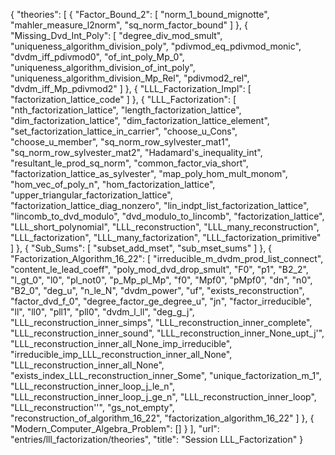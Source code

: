 {
    "theories": [
        {
            "Factor_Bound_2": [
                "norm_1_bound_mignotte",
                "mahler_measure_l2norm",
                "sq_norm_factor_bound"
            ]
        },
        {
            "Missing_Dvd_Int_Poly": [
                "degree_div_mod_smult",
                "uniqueness_algorithm_division_poly",
                "pdivmod_eq_pdivmod_monic",
                "dvdm_iff_pdivmod0",
                "of_int_poly_Mp_0",
                "uniqueness_algorithm_division_of_int_poly",
                "uniqueness_algorithm_division_Mp_Rel",
                "pdivmod2_rel",
                "dvdm_iff_Mp_pdivmod2"
            ]
        },
        {
            "LLL_Factorization_Impl": [
                "factorization_lattice_code"
            ]
        },
        {
            "LLL_Factorization": [
                "nth_factorization_lattice",
                "length_factorization_lattice",
                "dim_factorization_lattice",
                "dim_factorization_lattice_element",
                "set_factorization_lattice_in_carrier",
                "choose_u_Cons",
                "choose_u_member",
                "sq_norm_row_sylvester_mat1",
                "sq_norm_row_sylvester_mat2",
                "Hadamard's_inequality_int",
                "resultant_le_prod_sq_norm",
                "common_factor_via_short",
                "factorization_lattice_as_sylvester",
                "map_poly_hom_mult_monom",
                "hom_vec_of_poly_n",
                "hom_factorization_lattice",
                "upper_triangular_factorization_lattice",
                "factorization_lattice_diag_nonzero",
                "lin_indpt_list_factorization_lattice",
                "lincomb_to_dvd_modulo",
                "dvd_modulo_to_lincomb",
                "factorization_lattice",
                "LLL_short_polynomial",
                "LLL_reconstruction",
                "LLL_many_reconstruction",
                "LLL_factorization",
                "LLL_many_factorization",
                "LLL_factorization_primitive"
            ]
        },
        {
            "Sub_Sums": [
                "subset_add_mset",
                "sub_mset_sums"
            ]
        },
        {
            "Factorization_Algorithm_16_22": [
                "irreducible_m_dvdm_prod_list_connect",
                "content_le_lead_coeff",
                "poly_mod_dvd_drop_smult",
                "F0",
                "p1",
                "B2_2",
                "l_gt_0",
                "l0",
                "pl_not0",
                "p_Mp_pl_Mp",
                "f0",
                "Mpf0",
                "pMpf0",
                "dn",
                "n0",
                "B2_0",
                "deg_u",
                "n_le_N",
                "dvdm_power",
                "uf",
                "exists_reconstruction",
                "factor_dvd_f_0",
                "degree_factor_ge_degree_u",
                "jn",
                "factor_irreducible",
                "ll",
                "ll0",
                "pll1",
                "pll0",
                "dvdm_l_ll",
                "deg_g_j",
                "LLL_reconstruction_inner_simps",
                "LLL_reconstruction_inner_complete",
                "LLL_reconstruction_inner_sound",
                "LLL_reconstruction_inner_None_upt_j'",
                "LLL_reconstruction_inner_all_None_imp_irreducible",
                "irreducible_imp_LLL_reconstruction_inner_all_None",
                "LLL_reconstruction_inner_all_None",
                "exists_index_LLL_reconstruction_inner_Some",
                "unique_factorization_m_1",
                "LLL_reconstruction_inner_loop_j_le_n",
                "LLL_reconstruction_inner_loop_j_ge_n",
                "LLL_reconstruction_inner_loop",
                "LLL_reconstruction''",
                "gs_not_empty",
                "reconstruction_of_algorithm_16_22",
                "factorization_algorithm_16_22"
            ]
        },
        {
            "Modern_Computer_Algebra_Problem": []
        }
    ],
    "url": "entries/lll_factorization/theories",
    "title": "Session LLL_Factorization"
}